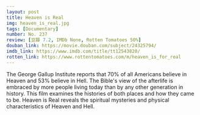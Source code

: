 ```yaml
---
layout: post 
title: Heaven is Real
img: heaven_is_real.jpg
tags: [Documentary]
number: No. 237
review: [豆瓣 7.2, IMDb None, Rotten Tomatoes 50%]
douban_link: https://movie.douban.com/subject/24325794/
imdb_link: https://www.imdb.com/title/tt12543820/
rotten_link: https://www.rottentomatoes.com/m/heaven_is_for_real
---
```


The George Gallup Institute reports that 70% of all Americans believe in Heaven and 53% believe in Hell. The Bible's view of the afterlife is embraced by more people living today than by any other generation in history. This film examines the histories of both places and how they came to be. Heaven is Real reveals the spiritual mysteries and physical characteristics of Heaven and Hell.